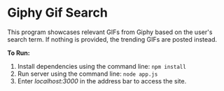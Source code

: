 # Giphy Gif Search

This program showcases relevant GIFs from Giphy based on the user's search term. If nothing is provided, the trending GIFs are posted instead.

**To Run:**

1. Install dependencies using the command line: `npm install`
2. Run server using the command line: `node app.js`
3. Enter _localhost:3000_ in the address bar to access the site.
